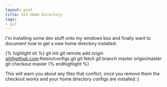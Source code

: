 ```yaml
---
layout: post
title: Git Home Directory
tags:
- git
---
```


I'm installing some dev stuff onto my windows box and finally want to document
how to get a new home directory installed:

{% highlight sh %}
git init 
git remote add origin git@github.com:Kelsin/configs.git
git fetch 
git branch master origin/master 
git checkout master
{% endhighlight %}

This will warn you about any files that conflict, once you remove them the
checkout works and your home directory configs are installed :)
